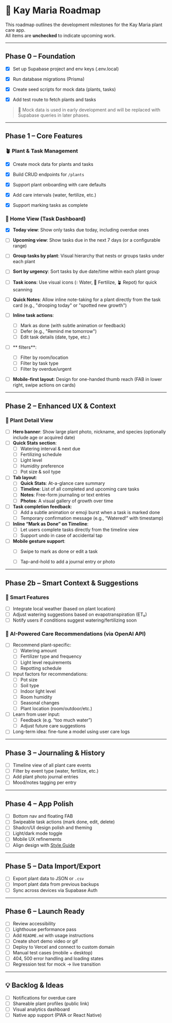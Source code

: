 # 🌱 Kay Maria Roadmap

This roadmap outlines the development milestones for the Kay Maria plant care app.  
All items are **unchecked** to indicate upcoming work.

---

## Phase 0 – Foundation

 - [x] Set up Supabase project and env keys (.env.local)
 - [x] Run database migrations (Prisma)
 - [x] Create seed scripts for mock data (plants, tasks)
 - [x] Add test route to fetch plants and tasks


> 🔧 Mock data is used in early development and will be replaced with Supabase queries in later phases.


---

## Phase 1 – Core Features

### 🪴 Plant & Task Management

- [x] Create mock data for plants and tasks

- [x] Build CRUD endpoints for `/plants`
- [x] Support plant onboarding with care defaults
- [x] Add care intervals (water, fertilize, etc.)
- [x] Support marking tasks as complete

### 📅 Home View (Task Dashboard)

- [x] **Today view**: Show only tasks due today, including overdue ones
- [ ] **Upcoming view**: Show tasks due in the next 7 days (or a configurable range)
- [ ] **Group tasks by plant**: Visual hierarchy that nests or groups tasks under each plant
- [ ] **Sort by urgency**: Sort tasks by due date/time within each plant group
- [ ] **Task icons**: Use visual icons (💧 Water, 🌱 Fertilize, 🪴 Repot) for quick scanning
- [ ] **Quick Notes**: Allow inline note-taking for a plant directly from the task card (e.g., "drooping today" or "spotted new growth")
- [ ] **Inline task actions**:
  - [ ] Mark as done (with subtle animation or feedback)
  - [ ] Defer (e.g., "Remind me tomorrow")
  - [ ] Edit task details (date, type, etc.)
- [ ] ** filters**: 
  - [ ] Filter by room/location
  - [ ] Filter by task type
  - [ ] Filter by overdue/urgent
- [ ] **Mobile-first layout**: Design for one-handed thumb reach (FAB in lower right, swipe actions on cards)


---

## Phase 2 – Enhanced UX & Context

### 🌿 Plant Detail View

- [ ] **Hero banner**: Show large plant photo, nickname, and species (optionally include age or acquired date)
- [ ] **Quick Stats section**:
  - [ ] Watering interval & next due
  - [ ] Fertilizing schedule
  - [ ] Light level
  - [ ] Humidity preference
  - [ ] Pot size & soil type
- [ ] **Tab layout**:
  - [ ] **Quick Stats**: At-a-glance care summary
  - [ ] **Timeline**: List of all completed and upcoming care tasks
  - [ ] **Notes**: Free-form journaling or text entries
  - [ ] **Photos**: A visual gallery of growth over time
- [ ] **Task completion feedback**:
  - [ ] Add a subtle animation or emoji burst when a task is marked done
  - [ ] Temporary confirmation message (e.g., “Watered!” with timestamp)
- [ ] **Inline “Mark as Done” on Timeline**:
  - [ ] Let users complete tasks directly from the timeline view
  - [ ] Support undo in case of accidental tap
- [ ] **Mobile gesture support**:
  - [ ] Swipe to mark as done or edit a task
  - [ ] Tap-and-hold to add a journal entry or photo


---

## Phase 2b – Smart Context & Suggestions

### 🧠 Smart Features

- [ ] Integrate local weather (based on plant location)
- [ ] Adjust watering suggestions based on evapotranspiration (ET₀)
- [ ] Notify users if conditions suggest watering/fertilizing soon

### 🌿 AI-Powered Care Recommendations (via OpenAI API)

- [ ] Recommend plant-specific:
  - [ ] Watering amount
  - [ ] Fertilizer type and frequency
  - [ ] Light level requirements
  - [ ] Repotting schedule
- [ ] Input factors for recommendations:
  - [ ] Pot size
  - [ ] Soil type
  - [ ] Indoor light level
  - [ ] Room humidity
  - [ ] Seasonal changes
  - [ ] Plant location (room/outdoor/etc.)
- [ ] Learn from user input:
  - [ ] Feedback (e.g. “too much water”)
  - [ ] Adjust future care suggestions
- [ ] Long-term idea: fine-tune a model using user care logs

---

## Phase 3 – Journaling & History

- [ ] Timeline view of all plant care events
- [ ] Filter by event type (water, fertilize, etc.)
- [ ] Add plant photo journal entries
- [ ] Mood/notes tagging per entry

---

## Phase 4 – App Polish

- [ ] Bottom nav and floating FAB
- [ ] Swipeable task actions (mark done, edit, delete)
- [ ] Shadcn/UI design polish and theming
- [ ] Light/dark mode toggle
- [ ] Mobile UX refinements
- [ ] Align design with [Style Guide](./style-guide/page.tsx)

---

## Phase 5 – Data Import/Export

- [ ] Export plant data to JSON or `.csv`
- [ ] Import plant data from previous backups
- [ ] Sync across devices via Supabase Auth

---

## Phase 6 – Launch Ready

- [ ] Review accessibility
- [ ] Lighthouse performance pass
- [ ] Add `README.md` with usage instructions
- [ ] Create short demo video or gif
- [ ] Deploy to Vercel and connect to custom domain
- [ ] Manual test cases (mobile + desktop)
- [ ] 404, 500 error handling and loading states
- [ ] Regression test for mock → live transition

---

## 💡 Backlog & Ideas

- [ ] Notifications for overdue care
- [ ] Shareable plant profiles (public link)
- [ ] Visual analytics dashboard
- [ ] Native app support (PWA or React Native)
